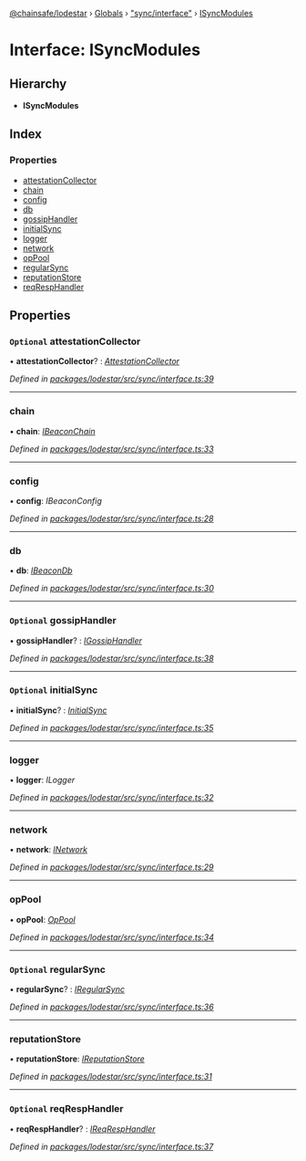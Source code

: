 [@chainsafe/lodestar](../README.md) › [Globals](../globals.md) › ["sync/interface"](../modules/_sync_interface_.md) › [ISyncModules](_sync_interface_.isyncmodules.md)

# Interface: ISyncModules

## Hierarchy

* **ISyncModules**

## Index

### Properties

* [attestationCollector](_sync_interface_.isyncmodules.md#optional-attestationcollector)
* [chain](_sync_interface_.isyncmodules.md#chain)
* [config](_sync_interface_.isyncmodules.md#config)
* [db](_sync_interface_.isyncmodules.md#db)
* [gossipHandler](_sync_interface_.isyncmodules.md#optional-gossiphandler)
* [initialSync](_sync_interface_.isyncmodules.md#optional-initialsync)
* [logger](_sync_interface_.isyncmodules.md#logger)
* [network](_sync_interface_.isyncmodules.md#network)
* [opPool](_sync_interface_.isyncmodules.md#oppool)
* [regularSync](_sync_interface_.isyncmodules.md#optional-regularsync)
* [reputationStore](_sync_interface_.isyncmodules.md#reputationstore)
* [reqRespHandler](_sync_interface_.isyncmodules.md#optional-reqresphandler)

## Properties

### `Optional` attestationCollector

• **attestationCollector**? : *[AttestationCollector](../classes/_sync_utils_attestation_collector_.attestationcollector.md)*

*Defined in [packages/lodestar/src/sync/interface.ts:39](https://github.com/ChainSafe/lodestar/blob/0e426d2/packages/lodestar/src/sync/interface.ts#L39)*

___

###  chain

• **chain**: *[IBeaconChain](_chain_interface_.ibeaconchain.md)*

*Defined in [packages/lodestar/src/sync/interface.ts:33](https://github.com/ChainSafe/lodestar/blob/0e426d2/packages/lodestar/src/sync/interface.ts#L33)*

___

###  config

• **config**: *IBeaconConfig*

*Defined in [packages/lodestar/src/sync/interface.ts:28](https://github.com/ChainSafe/lodestar/blob/0e426d2/packages/lodestar/src/sync/interface.ts#L28)*

___

###  db

• **db**: *[IBeaconDb](_db_api_beacon_interface_.ibeacondb.md)*

*Defined in [packages/lodestar/src/sync/interface.ts:30](https://github.com/ChainSafe/lodestar/blob/0e426d2/packages/lodestar/src/sync/interface.ts#L30)*

___

### `Optional` gossipHandler

• **gossipHandler**? : *[IGossipHandler](../modules/_sync_gossip_interface_.md#igossiphandler)*

*Defined in [packages/lodestar/src/sync/interface.ts:38](https://github.com/ChainSafe/lodestar/blob/0e426d2/packages/lodestar/src/sync/interface.ts#L38)*

___

### `Optional` initialSync

• **initialSync**? : *[InitialSync](../modules/_sync_initial_interface_.md#initialsync)*

*Defined in [packages/lodestar/src/sync/interface.ts:35](https://github.com/ChainSafe/lodestar/blob/0e426d2/packages/lodestar/src/sync/interface.ts#L35)*

___

###  logger

• **logger**: *ILogger*

*Defined in [packages/lodestar/src/sync/interface.ts:32](https://github.com/ChainSafe/lodestar/blob/0e426d2/packages/lodestar/src/sync/interface.ts#L32)*

___

###  network

• **network**: *[INetwork](_network_interface_.inetwork.md)*

*Defined in [packages/lodestar/src/sync/interface.ts:29](https://github.com/ChainSafe/lodestar/blob/0e426d2/packages/lodestar/src/sync/interface.ts#L29)*

___

###  opPool

• **opPool**: *[OpPool](../classes/_oppool_oppool_.oppool.md)*

*Defined in [packages/lodestar/src/sync/interface.ts:34](https://github.com/ChainSafe/lodestar/blob/0e426d2/packages/lodestar/src/sync/interface.ts#L34)*

___

### `Optional` regularSync

• **regularSync**? : *[IRegularSync](../modules/_sync_regular_interface_.md#iregularsync)*

*Defined in [packages/lodestar/src/sync/interface.ts:36](https://github.com/ChainSafe/lodestar/blob/0e426d2/packages/lodestar/src/sync/interface.ts#L36)*

___

###  reputationStore

• **reputationStore**: *[IReputationStore](_sync_ireputation_.ireputationstore.md)*

*Defined in [packages/lodestar/src/sync/interface.ts:31](https://github.com/ChainSafe/lodestar/blob/0e426d2/packages/lodestar/src/sync/interface.ts#L31)*

___

### `Optional` reqRespHandler

• **reqRespHandler**? : *[IReqRespHandler](_sync_reqresp_interface_.ireqresphandler.md)*

*Defined in [packages/lodestar/src/sync/interface.ts:37](https://github.com/ChainSafe/lodestar/blob/0e426d2/packages/lodestar/src/sync/interface.ts#L37)*
